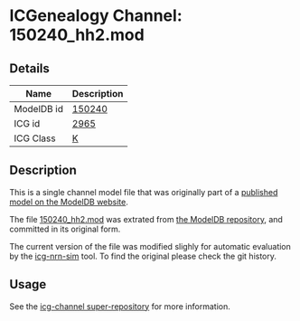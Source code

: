 # ICGenealogy Channel: 150240\_hh2.mod

## Details

Name | Description
---- | -----------
ModelDB id | [150240](http://senselab.med.yale.edu/ModelDB/ShowModel.cshtml?model=150240)
ICG id | [2965](http://icg.neurotheory.ox.ac.uk/channels/1/2965)
ICG Class | [K](http://icg.neurotheory.ox.ac.uk/channels/1)

## Description

This is a single channel model file that was originally part of a [published model on the ModelDB website](http://senselab.med.yale.edu/ModelDB/ShowModel.cshtml?model=150240).


The file [150240\_hh2.mod](150240_hh2.mod) was extrated from [the ModelDB repository](http://senselab.med.yale.edu/ModelDB/ShowModel.cshtml?model=150240), and committed in its original form.

The current version of the file was modified slighly for automatic evaluation by the [icg-nrn-sim](https://github.com/icgenealogy/icg-nrn-sim) tool. To find the original please check the git history.


## Usage

See the [icg-channel super-repository](https://github.com/icgenealogy/icg-channels) for more information.